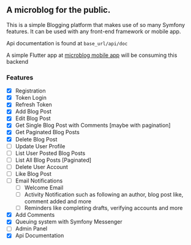 ## A microblog for the public.

This is a simple Blogging platform that makes use of so many Symfony features.
It can be used with any front-end framework or mobile app.

Api documentation is found at `base_url/api/doc`

A simple Flutter app at [microblog mobile app](https://github.com/abdellahrk/microblog-mobile-app) will be consuming this backend 

### Features 
 - [x] Registration 
 - [x] Token Login 
 - [x] Refresh Token
 - [x] Add Blog Post
 - [x] Edit Blog Post
 - [x] Get Single Blog Post with Comments [maybe with pagination]
 - [x] Get Paginated Blog Posts
 - [x] Delete Blog Post
 - [ ] Update User Profile
 - [ ] List User Posted Blog Posts
 - [ ] List All Blog Posts [Paginated]
 - [ ] Delete User Account
 - [ ] Like Blog Post
 - [ ] Email Notifications
   - [ ] Welcome Email
   - [ ] Activity Notification such as following an author, blog post like, comment added and more
   - [ ] Reminders like completing drafts, verifying accounts and more
 - [x] Add Comments
 - [x] Queuing system with Symfony Messenger
 - [ ] Admin Panel
 - [x] Api Documentation